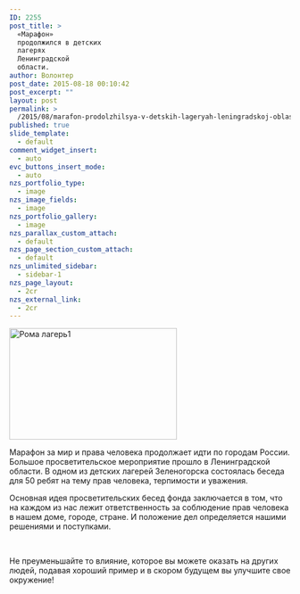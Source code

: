 ```yaml
---
ID: 2255
post_title: >
  «Марафон»
  продолжился в детских
  лагерях
  Ленинградской
  области.
author: Волонтер
post_date: 2015-08-18 00:10:42
post_excerpt: ""
layout: post
permalink: >
  /2015/08/marafon-prodolzhilsya-v-detskih-lageryah-leningradskoj-oblasti.html
published: true
slide_template:
  - default
comment_widget_insert:
  - auto
evc_buttons_insert_mode:
  - auto
nzs_portfolio_type:
  - image
nzs_image_fields:
  - image
nzs_portfolio_gallery:
  - image
nzs_parallax_custom_attach:
  - default
nzs_page_section_custom_attach:
  - default
nzs_unlimited_sidebar:
  - sidebar-1
nzs_page_layout:
  - 2cr
nzs_external_link:
  - 2cr
---
```

<a href="http://pravacheloveka.info/wp-content/uploads/2015/08/Roma-lager-1.jpg"><img class="alignnone size-medium wp-image-2256" src="http://pravacheloveka.info/wp-content/uploads/2015/08/Roma-lager-1-300x200.jpg" alt="Рома лагерь1" width="300" height="200" /></a>

Марафон за мир и права человека продолжает идти по городам России. Большое просветительское мероприятие прошло в Ленинградской области. В одном из детских лагерей Зеленогорска состоялась беседа для 50 ребят на тему прав человека, терпимости и уважения.

Основная идея просветительских бесед фонда заключается в том, что на каждом из нас лежит ответственность за соблюдение прав человека в нашем доме, городе, стране. И положение дел определяется нашими решениями и поступками.

&nbsp;

Не преуменьшайте то влияние, которое вы можете оказать на других людей, подавая хороший пример и в скором будущем вы улучшите свое окружение!